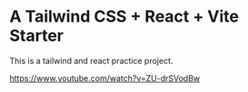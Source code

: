 # A Tailwind CSS + React + Vite Starter

This is a tailwind and react practice project.

<https://www.youtube.com/watch?v=ZU-drSVodBw>
